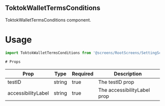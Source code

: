 ## ToktokWalletTermsConditions
ToktokWalletTermsConditions component.

# Usage
```js
import ToktokWalletTermsConditions from '@screens/RootScreens/SettingScreens/HelpCentreScreens/ToktokWalletTermsConditions';

# Props
```
Prop                      | Type                  | Required                | Description
--------------------------|-----------------------|-------------------------|--------------------------
testID                    | string                | true                    | The testID prop
accessibilityLabel        | string                | true                    | The accessibilityLabel prop
